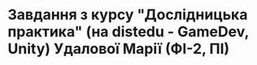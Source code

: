 <h1> Завдання з курсу "Дослідницька практика" (на distedu - GameDev, Unity) <b>Удалової Марії<b> (ФІ-2, ПІ)<h1>  
